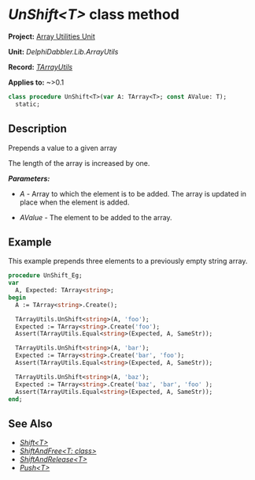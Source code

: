 # _UnShift\<T\>_ class method

**Project:** [Array Utilities Unit](../API.md)

**Unit:** _DelphiDabbler.Lib.ArrayUtils_

**Record:** [_TArrayUtils_](./TArrayUtils.md)

**Applies to:** ~>0.1

```pascal
class procedure UnShift<T>(var A: TArray<T>; const AValue: T);
  static;
```

## Description

Prepends a value to a given array

The length of the array is increased by one.

***Parameters:***

* _A_ - Array to which the element is to be added. The array is updated in place when the element is added.

* _AValue_ - The element to be added to the array.

## Example

This example prepends three elements to a previously empty string array.

```pascal
procedure UnShift_Eg;
var
  A, Expected: TArray<string>;
begin
  A := TArray<string>.Create();

  TArrayUtils.UnShift<string>(A, 'foo');
  Expected := TArray<string>.Create('foo');
  Assert(TArrayUtils.Equal<string>(Expected, A, SameStr));

  TArrayUtils.UnShift<string>(A, 'bar');
  Expected := TArray<string>.Create('bar', 'foo');
  Assert(TArrayUtils.Equal<string>(Expected, A, SameStr));

  TArrayUtils.UnShift<string>(A, 'baz');
  Expected := TArray<string>.Create('baz', 'bar', 'foo' );
  Assert(TArrayUtils.Equal<string>(Expected, A, SameStr));
end;
```

## See Also

* [_Shift\<T\>_](./TArrayUtils-Shift.md)
* [_ShiftAndFree\<T: class\>_](./TArrayUtils-ShiftAndFree.md)
* [_ShiftAndRelease\<T\>_](./TArrayUtils-ShiftAndRelease.md)
* [_Push\<T\>_](./TArrayUtils-Push.md)
